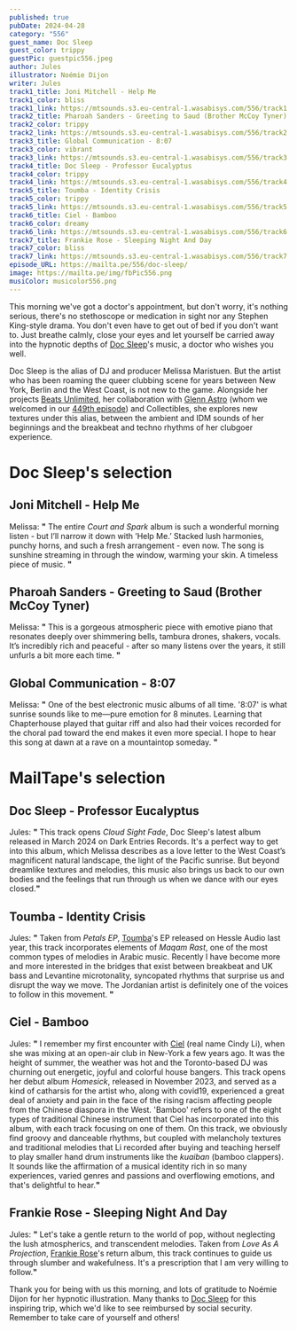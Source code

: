 ```yaml
---
published: true
pubDate: 2024-04-28
category: "556"
guest_name: Doc Sleep
guest_color: trippy
guestPic: guestpic556.jpeg
author: Jules
illustrator: Noémie Dijon
writer: Jules
track1_title: Joni Mitchell - Help Me
track1_color: bliss
track1_link: https://mtsounds.s3.eu-central-1.wasabisys.com/556/track1.mp3
track2_title: Pharoah Sanders - Greeting to Saud (Brother McCoy Tyner)
track2_color: trippy
track2_link: https://mtsounds.s3.eu-central-1.wasabisys.com/556/track2.mp3
track3_title: Global Communication - 8:07
track3_color: vibrant
track3_link: https://mtsounds.s3.eu-central-1.wasabisys.com/556/track3.mp3
track4_title: Doc Sleep - Professor Eucalyptus
track4_color: trippy
track4_link: https://mtsounds.s3.eu-central-1.wasabisys.com/556/track4.mp3
track5_title: Toumba - Identity Crisis
track5_color: trippy
track5_link: https://mtsounds.s3.eu-central-1.wasabisys.com/556/track5.mp3
track6_title: Ciel - Bamboo
track6_color: dreamy
track6_link: https://mtsounds.s3.eu-central-1.wasabisys.com/556/track6.mp3
track7_title: Frankie Rose - Sleeping Night And Day
track7_color: bliss
track7_link: https://mtsounds.s3.eu-central-1.wasabisys.com/556/track7.mp3
episode_URL: https://mailta.pe/556/doc-sleep/
image: https://mailta.pe/img/fbPic556.png
musiColor: musicolor556.png
---
```

This morning we've got a doctor's appointment, but don't worry, it's nothing serious, there's no stethoscope or medication in sight nor any Stephen King-style drama. You don't even have to get out of bed if you don't want to. Just breathe calmly, close your eyes and let yourself be carried away into the hypnotic depths of [Doc Sleep](https://docsleep.bandcamp.com/music)'s music, a doctor who wishes you well.

Doc Sleep is the alias of DJ and producer Melissa Maristuen. But the artist who has been roaming the queer clubbing scene for years between New York, Berlin and the West Coast, is not new to the game. Alongside her projects [Beats Unlimited](https://docsleep.bandcamp.com/album/beats-unlimited), her collaboration with [Glenn Astro](https://glennastro.bandcamp.com/) (whom we welcomed in our [449th episode](https://www.mailta.pe/449/glenn-astro/)) and Collectibles, she explores new textures under this alias, between the ambient and IDM sounds of her beginnings and the breakbeat and techno rhythms of her clubgoer experience.

# Doc Sleep's selection

## Joni Mitchell - Help Me

Melissa: **"** The entire <i>Court and Spark</i> album is such a wonderful morning listen - but I’ll narrow it down with ’Help Me.’ Stacked lush harmonies, punchy horns, and such a fresh arrangement - even now. The song is sunshine streaming in through the window, warming your skin. A timeless piece of music. **"**

## Pharoah Sanders - Greeting to Saud (Brother McCoy Tyner)

Melissa: **"** This is a gorgeous atmospheric piece with emotive piano that resonates deeply over shimmering bells, tambura drones, shakers, vocals. It’s incredibly rich and peaceful - after so many listens over the years, it still unfurls a bit more each time. **"** 

## Global Communication - 8:07

Melissa: **"** One of the best electronic music albums of all time. '8:07' is what sunrise sounds like to me—pure emotion for 8 minutes. Learning that Chapterhouse played that guitar riff and also had their voices recorded for the choral pad toward the end makes it even more special. I hope to hear this song at dawn at a rave on a mountaintop someday. **"**

# MailTape's selection

## Doc Sleep - Professor Eucalyptus

Jules: **"** This track opens <i>Cloud Sight Fade</i>, Doc Sleep's latest album released in March 2024 on Dark Entries Records. It's a perfect way to get into this album, which Melissa describes as a love letter to the West Coast’s magnificent natural landscape, the light of the Pacific sunrise. But beyond dreamlike textures and melodies, this music also brings us back to our own bodies and the feelings that run through us when we dance with our eyes closed.**"**

## Toumba - Identity Crisis

Jules: **"** Taken from <i>Petals EP</i>, [Toumba](https://toumba.bandcamp.com/album/petals-ep)'s EP released on Hessle Audio last year, this track incorporates elements of <i>Maqam Rast</i>, one of the most common types of melodies in Arabic music. Recently I have become more and more interested in the bridges that exist between breakbeat and UK bass and Levantine microtonality, syncopated rhythms that surprise us and disrupt the way we move. The Jordanian artist is definitely one of the voices to follow in this movement. **"** 

## Ciel - Bamboo

Jules: **"** I remember my first encounter with [Ciel](https://cieltrax.bandcamp.com/album/homesick) (real name Cindy Li), when she was mixing at an open-air club in New-York a few years ago. It was the height of summer, the weather was hot and the Toronto-based DJ was churning out energetic, joyful and colorful house bangers. This track opens her debut album <i>Homesick</i>, released in November 2023, and served as a kind of catharsis for the artist who, along with covid19, experienced a great deal of anxiety and pain in the face of the rising racism affecting people from the Chinese diaspora in the West. 'Bamboo' refers to one of the eight types of traditional Chinese instrument that Ciel has incorporated into this album, with each track focusing on one of them. On this track, we obviously find groovy and danceable rhythms, but coupled with melancholy textures and traditional melodies that Li recorded after buying and teaching herself to play smaller hand drum instruments like the <i>kuaiban</i> (bamboo clappers). It sounds like the affirmation of a musical identity rich in so many experiences, varied genres and passions and overflowing emotions, and that's delightful to hear.**"** 

## Frankie Rose - Sleeping Night And Day

Jules: **"** Let's take a gentle return to the world of pop, without neglecting the lush atmospherics, and transcendent melodies. Taken from <i>Love As A Projection</i>, [Frankie Rose](https://frankierose.bandcamp.com/album/love-as-projection)'s return album, this track continues to guide us through slumber and wakefulness. It's a prescription that I am very willing to follow.**"** 

Thank you for being with us this morning, and lots of gratitude to Noémie Dijon for her hypnotic illustration. Many thanks to [Doc Sleep](https://docsleep.bandcamp.com/music) for this inspiring trip, which we'd like to see reimbursed by social security. Remember to take care of yourself and others!
